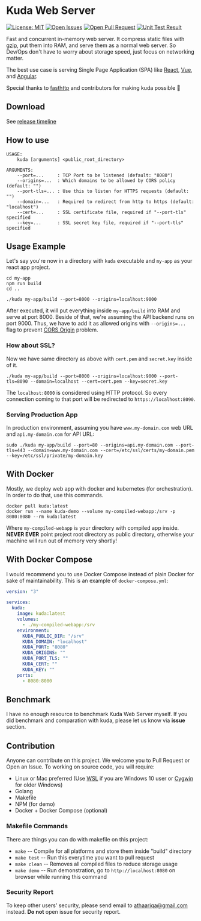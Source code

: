 # Kuda Web Server

[![License: MIT](https://img.shields.io/badge/License-MIT-yellow.svg)](https://opensource.org/licenses/MIT)
[![Open Issues](https://img.shields.io/github/issues-raw/Thor-x86/kuda)](https://github.com/Thor-x86/kuda/issues)
[![Open Pull Request](https://img.shields.io/github/issues-pr-raw/Thor-x86/kuda)](https://github.com/Thor-x86/kuda/pulls)
[![Unit Test Result](https://img.shields.io/travis/Thor-x86/kuda)](https://travis-ci.org/Thor-x86/kuda)

Fast and concurrent in-memory web server. It compress static files with [gzip](https://en.wikipedia.org/wiki/Gzip), put them into RAM, and serve them as a normal web server. So Dev/Ops don't have to worry about storage speed, just focus on networking matter.

The best use case is serving Single Page Application (SPA) like [React](https://reactjs.org/), [Vue](https://vuejs.org/), and [Angular](https://angular.io/).

Special thanks to [fasthttp](https://github.com/valyala/fasthttp) and contributors for making kuda possible 🤘

## Download

See [release timeline](https://github.com/Thor-x86/kuda/releases)

## How to use

```
USAGE:
    kuda [arguments] <public_root_directory>

ARGUMENTS:
    --port=...     : TCP Port to be listened (default: "8080")
    --origins=...  : Which domains to be allowed by CORS policy (default: "")
    --port-tls=... : Use this to listen for HTTPS requests (default: "")
    --domain=...   : Required to redirect from http to https (default: "localhost")
    --cert=...     : SSL certificate file, required if "--port-tls" specified
    --key=...      : SSL secret key file, required if "--port-tls" specified
```

## Usage Example

Let's say you're now in a directory with `kuda` executable and `my-app` as your react app project.

```
cd my-app
npm run build
cd ..

./kuda my-app/build --port=8000 --origins=localhost:9000
```

After executed, it will put everything inside `my-app/build` into RAM and serve at port 8000. Beside of that, we're assuming the API backend runs on port 9000. Thus, we have to add it as allowed origins with `--origins=...` flag to prevent [CORS Origin](https://developer.mozilla.org/en-US/docs/Web/HTTP/CORS) problem.

### How about SSL?

Now we have same directory as above with `cert.pem` and `secret.key` inside of it.

```
./kuda my-app/build --port=8000 --origins=localhost:9000 --port-tls=8090 --domain=localhost --cert=cert.pem --key=secret.key
```

The `localhost:8000` is considered using HTTP protocol. So every connection coming to that port will be redirected to `https://localhost:8090`.

### Serving Production App

In production environment, assuming you have `www.my-domain.com` web URL and `api.my-domain.com` for API URL:

```
sudo ./kuda my-app/build --port=80 --origins=api.my-domain.com --port-tls=443 --domain=www.my-domain.com --cert=/etc/ssl/certs/my-domain.pem --key=/etc/ssl/private/my-domain.key
```

## With Docker

Mostly, we deploy web app with docker and kubernetes (for orchestration). In order to do that, use this commands.

```
docker pull kuda:latest
docker run --name kuda-demo --volume my-compiled-webapp:/srv -p 8080:8080 --rm kuda:latest
```

Where `my-compiled-webapp` is your directory with compiled app inside. **NEVER EVER** point project root directory as public directory, otherwise your machine will run out of memory very shortly!

## With Docker Compose

I would recommend you to use Docker Compose instead of plain Docker for sake of maintainability. This is an example of `docker-compose.yml`:

```yml
version: "3"

services:
  kuda:
    image: kuda:latest
    volumes:
      - ./my-compiled-webapp:/srv
    environment:
      KUDA_PUBLIC_DIR: "/srv"
      KUDA_DOMAIN: "localhost"
      KUDA_PORT: "8080"
      KUDA_ORIGINS: ""
      KUDA_PORT_TLS: ""
      KUDA_CERT: ""
      KUDA_KEY: ""
    ports:
      - 8080:8080
```

## Benchmark

I have no enough resource to benchmark Kuda Web Server myself. If you did benchmark and comparation with kuda, please let us know via **issue** section.

## Contribution

Anyone can contribute on this project. We welcome you to Pull Request or Open an Issue. To working on source code, you will require:

- Linux or Mac preferred (Use [WSL](https://docs.microsoft.com/en-us/windows/wsl/install-win10) if you are Windows 10 user or [Cygwin](https://www.cygwin.com/) for older Windows)
- Golang
- Makefile
- NPM (for demo)
- Docker + Docker Compose (optional)

### Makefile Commands

There are things you can do with makefile on this project:

- `make` -- Compile for all platforms and store them inside "build" directory
- `make test` -- Run this everytime you want to pull request
- `make clean` -- Removes all compiled files to reduce storage usage
- `make demo` -- Run demonstration, go to `http://localhost:8080` on browser while running this command

### Security Report

To keep other users' security, please send email to [athaariqa@gmail.com](mailto://athaariqa@gmail.com) instead. **Do not** open issue for security report.
